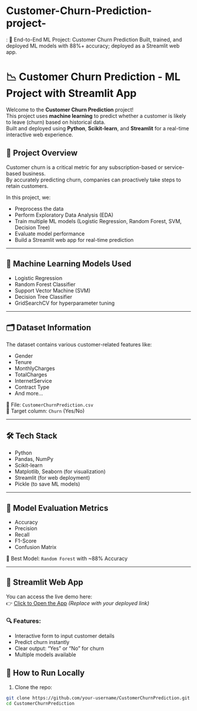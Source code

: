 # Customer-Churn-Prediction-project-
:  🔹 End-to-End ML Project: Customer Churn Prediction Built, trained, and deployed ML models with 88%+ accuracy; deployed as a Streamlit web app.
# 📉 Customer Churn Prediction - ML Project with Streamlit App

Welcome to the **Customer Churn Prediction** project!  
This project uses **machine learning** to predict whether a customer is likely to leave (churn) based on historical data.  
Built and deployed using **Python**, **Scikit-learn**, and **Streamlit** for a real-time interactive web experience.

## 📌 Project Overview

Customer churn is a critical metric for any subscription-based or service-based business.  
By accurately predicting churn, companies can proactively take steps to retain customers.

In this project, we:
- Preprocess the data
- Perform Exploratory Data Analysis (EDA)
- Train multiple ML models (Logistic Regression, Random Forest, SVM, Decision Tree)
- Evaluate model performance
- Build a Streamlit web app for real-time prediction

---

## 🧠 Machine Learning Models Used

- Logistic Regression
- Random Forest Classifier
- Support Vector Machine (SVM)
- Decision Tree Classifier
- GridSearchCV for hyperparameter tuning

---

## 🗂️ Dataset Information

The dataset contains various customer-related features like:
- Gender
- Tenure
- MonthlyCharges
- TotalCharges
- InternetService
- Contract Type
- And more...

📁 File: `CustomerChurnPrediction.csv`  
🎯 Target column: `Churn` (Yes/No)

---

## 🛠️ Tech Stack

- Python
- Pandas, NumPy
- Scikit-learn
- Matplotlib, Seaborn (for visualization)
- Streamlit (for web deployment)
- Pickle (to save ML models)

---

## 🧪 Model Evaluation Metrics

- Accuracy
- Precision
- Recall
- F1-Score
- Confusion Matrix

🚀 Best Model: `Random Forest` with ~88% Accuracy

---

## 🚀 Streamlit Web App

You can access the live demo here:  
👉 [Click to Open the App](https://customerchurnproject-gkieltiqubmimnxnoaw44w.streamlit.app/) *(Replace with your deployed link)*

### 🔍 Features:
- Interactive form to input customer details
- Predict churn instantly
- Clear output: “Yes” or “No” for churn
- Multiple models available

## 🧾 How to Run Locally

1. Clone the repo:
```bash
git clone https://github.com/your-username/CustomerChurnPrediction.git
cd CustomerChurnPrediction
